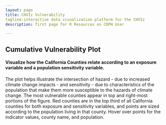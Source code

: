 ```yaml
---
layout: page
title: CHVIz Vulnerability
tagline:interactive data visualization platform for the CHVIz
description: first page for R Resources on CDPH User

---
```


## Cumulative Vulnerability Plot 

#### Visualize how the California Counties relate according to an exposure variable and a population sensitivity variable. 

The plot helps illustrate the intersection of hazard - due to increased climate change impacts - and sensitivity - due to characteristics of the population that make them more susceptible to the hazards of climate change. The most vulnerable counties appear in top and right-most portions of the figure. Red counties are in the top third of all California counties for both exposure and sensitivity variables, and points are sized according to the population living in that county. Hover over points for the indicator values, county name, and population. 
